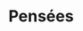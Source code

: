 ---
layout: home_old
permalink: /articles/index.html
title: "Pens&#233;es"
tags: [blog, graphic design]
---